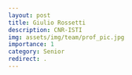 ```yaml
---
layout: post
title: Giulio Rossetti
description: CNR-ISTI
img: assets/img/team/prof_pic.jpg
importance: 1
category: Senior
redirect: .
---
```

